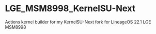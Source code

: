 # LGE_MSM8998_KernelSU-Next
Actions kernel builder for my KernelSU-Next fork for LineageOS 22.1 LGE MSM8998
